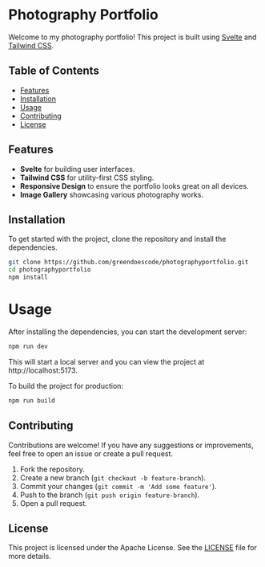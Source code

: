 # Photography Portfolio

Welcome to my photography portfolio! This project is built using [Svelte](https://svelte.dev/) and [Tailwind CSS](https://tailwindcss.com/). 

## Table of Contents
- [Features](#features)
- [Installation](#installation)
- [Usage](#usage)
- [Contributing](#contributing)
- [License](#license)

## Features

- **Svelte** for building user interfaces.
- **Tailwind CSS** for utility-first CSS styling.
- **Responsive Design** to ensure the portfolio looks great on all devices.
- **Image Gallery** showcasing various photography works.

## Installation

To get started with the project, clone the repository and install the dependencies.

```sh
git clone https://github.com/greendoescode/photographyportfolio.git
cd photographyportfolio
npm install
```

# Usage

After installing the dependencies, you can start the development server:
```sh
npm run dev
```
This will start a local server and you can view the project at http://localhost:5173.

To build the project for production:
```sh
npm run build
```

## Contributing

Contributions are welcome! If you have any suggestions or improvements, feel free to open an issue or create a pull request.

1. Fork the repository.
2. Create a new branch (`git checkout -b feature-branch`).
3. Commit your changes (`git commit -m 'Add some feature'`).
4. Push to the branch (`git push origin feature-branch`).
5. Open a pull request.

## License

This project is licensed under the Apache License. See the [LICENSE](./LICENSE) file for more details.
